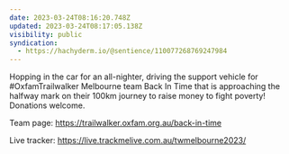 ```yaml
---
date: 2023-03-24T08:16:20.748Z
updated: 2023-03-24T08:17:05.138Z
visibility: public
syndication:
  - https://hachyderm.io/@sentience/110077268769247984
---
```

Hopping in the car for an all-nighter, driving the support vehicle for #OxfamTrailwalker Melbourne team Back In Time that is approaching the halfway mark on their 100km journey to raise money to fight poverty! Donations welcome.

Team page: https://trailwalker.oxfam.org.au/back-in-time

Live tracker: https://live.trackmelive.com.au/twmelbourne2023/
